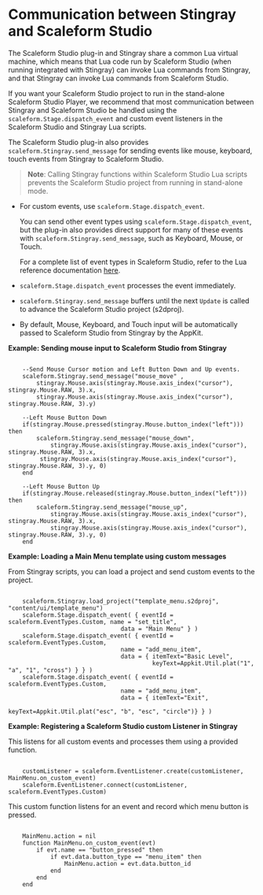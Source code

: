 # Communication between Stingray and Scaleform Studio

The Scaleform Studio plug-in and Stingray share a common Lua virtual machine, which means that Lua code run by Scaleform Studio (when running integrated with Stingray) can invoke Lua commands from Stingray, and that Stingray can invoke Lua commands from Scaleform Studio.

If you want your Scaleform Studio project to run in the stand-alone Scaleform Studio Player, we recommend that most communication between Stingray and Scaleform Studio be handled using  the `scaleform.Stage.dispatch_event` and custom event listeners in the Scaleform Studio and Stingray Lua scripts.

The Scaleform Studio plug-in also provides `scaleform.Stingray.send_message` for sending events like mouse, keyboard, touch events from Stingray to Scaleform Studio.

>  **Note**: Calling Stingray functions within Scaleform Studio Lua scripts prevents the Scaleform Studio project from running in stand-alone mode.


* For custom events, use `scaleform.Stage.dispatch_event`.

	You can send other event types using `scaleform.Stage.dispatch_event`, but the plug-in also provides direct support for many of these events with `scaleform.Stingray.send_message`, such as Keyboard, Mouse, or Touch.

	For a complete list of event types in Scaleform Studio, refer to the Lua reference documentation <a href="http://www.autodesk.com/scaleformstudio-help?guid=__lua_ref_enu_scaleform_EventTypes_html" target="_blank">here</a>.

* `scaleform.Stage.dispatch_event` processes the event immediately.
* `scaleform.Stingray.send_message` buffers until the next `Update` is called to advance the Scaleform Studio project (s2dproj).
* By default, Mouse, Keyboard, and Touch input will be automatically passed to Scaleform Studio from Stingray by the AppKit.


**Example: Sending mouse input to Scaleform Studio from Stingray**


~~~

	--Send Mouse Cursor motion and Left Button Down and Up events.
	scaleform.Stingray.send_message("mouse_move" ,
		stingray.Mouse.axis(stingray.Mouse.axis_index("cursor"), stingray.Mouse.RAW, 3).x,
		stingray.Mouse.axis(stingray.Mouse.axis_index("cursor"), stingray.Mouse.RAW, 3).y)

	--Left Mouse Button Down
	if(stingray.Mouse.pressed(stingray.Mouse.button_index("left"))) then
		scaleform.Stingray.send_message("mouse_down",
			stingray.Mouse.axis(stingray.Mouse.axis_index("cursor"), stingray.Mouse.RAW, 3).x,
		 stingray.Mouse.axis(stingray.Mouse.axis_index("cursor"), stingray.Mouse.RAW, 3).y, 0)
	end

	--Left Mouse Button Up
	if(stingray.Mouse.released(stingray.Mouse.button_index("left"))) then
		scaleform.Stingray.send_message("mouse_up",
			stingray.Mouse.axis(stingray.Mouse.axis_index("cursor"), stingray.Mouse.RAW, 3).x,
			stingray.Mouse.axis(stingray.Mouse.axis_index("cursor"), stingray.Mouse.RAW, 3).y, 0)
 	end

~~~

**Example: Loading a Main Menu template using custom messages**

From Stingray scripts, you can load a project and send custom events to the project.

~~~

	scaleform.Stingray.load_project("template_menu.s2dproj", "content/ui/template_menu")
	scaleform.Stage.dispatch_event( { eventId = scaleform.EventTypes.Custom, name = "set_title",
							    data = "Main Menu" } )
	scaleform.Stage.dispatch_event( { eventId = scaleform.EventTypes.Custom,
	                            name = "add_menu_item",
					            data = { itemText="Basic Level",
	                                     keyText=Appkit.Util.plat("1", "a", "1", "cross") } } )
	scaleform.Stage.dispatch_event( { eventId = scaleform.EventTypes.Custom,
	                            name = "add_menu_item",
	                            data = { itemText="Exit",
	                                     keyText=Appkit.Util.plat("esc", "b", "esc", "circle")} } )

~~~

**Example: Registering a Scaleform Studio custom Listener in Stingray**

This listens for all custom events and processes them using a provided function.

~~~

	customListener = scaleform.EventListener.create(customListener, MainMenu.on_custom_event)
    scaleform.EventListener.connect(customListener, scaleform.EventTypes.Custom)

~~~

This custom function listens for an event and record which menu button is pressed.

~~~

	MainMenu.action = nil
	function MainMenu.on_custom_event(evt)
		if evt.name == "button_pressed" then
			if evt.data.button_type == "menu_item" then
				MainMenu.action = evt.data.button_id
			end
		end
	end
~~~

